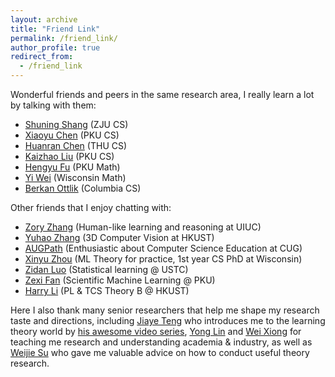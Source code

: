 ```yaml
---
layout: archive
title: "Friend Link"
permalink: /friend_link/
author_profile: true
redirect_from:
  - /friend_link
---
```


Wonderful friends and peers in the same research area, I really learn a lot by talking with them:
- [Shuning Shang](https://nooraovo.github.io) (ZJU CS)
- [Xiaoyu Chen](https://xiaoyuchen.me/) (PKU CS)
- [Huanran Chen](https://huanranchen.github.io/) (THU CS)
- [Kaizhao Liu](https://openreview.net/profile?id=~Kaizhao_Liu1) (PKU CS)
- [Hengyu Fu](https://dblp.org/pid/352/5349.html) (PKU Math)
- [Yi Wei](https://yee-millennium.github.io/) (Wisconsin Math)
- [Berkan Ottlik](https://berkan.xyz/) (Columbia CS)


Other friends that I enjoy chatting with:
- [Zory Zhang](https://zoryzhang.notion.site/Zory-Zhang-s-Webpage-f1e7acc889b94403b0fa710049f91ad7) (Human-like learning and reasoning at UIUC) 
- [Yuhao Zhang](https://yzhanglp.com/) (3D Computer Vision at HKUST)
- [AUGPath](https://shzaiz.github.io) (Enthusiastic about Computer Science Education at CUG)
- [Xinyu Zhou](https://www.xinyuzhou.me/home) (ML Theory for practice, 1st year CS PhD at Wisconsin)
- [Zidan Luo](https://github.com/Erisehc) (Statistical learning @ USTC)
- [Zexi Fan](https://francis-fan-create.github.io/) (Scientific Machine Learning @ PKU)
- [Harry Li](https://flandia.dev/) (PL & TCS Theory B @ HKUST)


Here I also thank many senior researchers that help me shape my research taste and directions, including [Jiaye Teng](https://www.tengjiaye.com/) who introduces me to the learning theory world by [his awesome video series](https://www.bilibili.com/video/BV1k64y1r7Dv/), [Yong Lin](https://linyongver.github.io/Website/) and [Wei Xiong](https://weixiongust.github.io/WeiXiongUST/index.html) for teaching me research and understanding academia & industry, as well as [Weijie Su](https://www.weijie-su.com/) who gave me valuable advice on how to conduct useful theory research.

